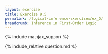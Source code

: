 ```yaml
---
layout: exercise
title: Exercise 9.5
permalink: /logical-inference-exercises/ex_5/
breadcrumb: Inference in First-Order Logic
---
```


{% include mathjax_support %}

<div><i class="arrow-up loader" data-chapter="logical-inference-exercises" data-exercise="ex_5" data-rating="0"></i></div>
{% include_relative question.md %}
